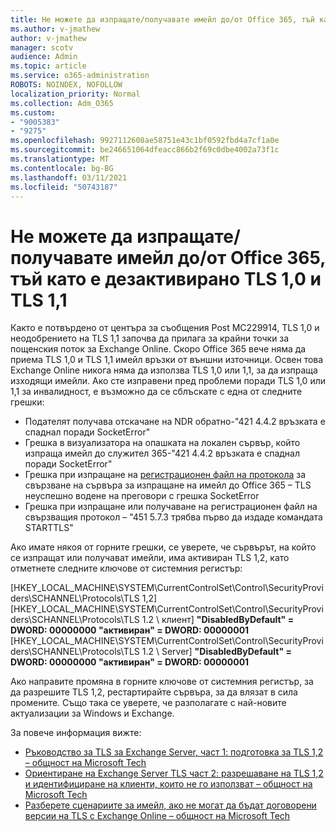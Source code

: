 ```yaml
---
title: Не можете да изпращате/получавате имейл до/от Office 365, тъй като е дезактивирано TLS 1,0 и TLS 1,1
ms.author: v-jmathew
author: v-jmathew
manager: scotv
audience: Admin
ms.topic: article
ms.service: o365-administration
ROBOTS: NOINDEX, NOFOLLOW
localization_priority: Normal
ms.collection: Adm_O365
ms.custom:
- "9005383"
- "9275"
ms.openlocfilehash: 9927112608ae58751e43c1bf0592fbd4a7cf1a0e
ms.sourcegitcommit: be246651064dfeacc866b2f69c0dbe4002a73f1c
ms.translationtype: MT
ms.contentlocale: bg-BG
ms.lasthandoff: 03/11/2021
ms.locfileid: "50743187"
---
```

# <a name="unable-to-sendreceive-email-tofrom-office-365-because-of-the-tls-10-and-tls-11-disablement"></a>Не можете да изпращате/получавате имейл до/от Office 365, тъй като е дезактивирано TLS 1,0 и TLS 1,1

Както е потвърдено от центъра за съобщения Post MC229914, TLS 1,0 и неодобрението на TLS 1,1 започва да прилага за крайни точки за пощенския поток за Exchange Online. Скоро Office 365 вече няма да приема TLS 1,0 и TLS 1,1 имейл връзки от външни източници. Освен това Exchange Online никога няма да използва TLS 1,0 или 1,1, за да изпраща изходящи имейли. Ако сте изправени пред проблеми поради TLS 1,0 или 1,1 за инвалидност, е възможно да се сблъскате с една от следните грешки:

- Подателят получава отскачане на NDR обратно-"421 4.4.2 връзката е спаднал поради SocketError"
- Грешка в визуализатора на опашката на локален сървър, който изпраща имейл до служител 365-"421 4.4.2 връзката е спаднал поради SocketError"
- Грешка при изпращане на [регистрационен файл на протокола](https://docs.microsoft.com/exchange/mail-flow/connectors/protocol-logging) за свързване на сървъра за изпращане на имейл до Office 365 – TLS неуспешно водене на преговори с грешка SocketError
- Грешка при изпращане или получаване на регистрационен файл на свързващия протокол – "451 5.7.3 трябва първо да издаде командата STARTTLS"

Ако имате някоя от горните грешки, се уверете, че сървърът, на който се изпращат или получават имейли, има активиран TLS 1,2, като отметнете следните ключове от системния регистър:

[HKEY_LOCAL_MACHINE\SYSTEM\CurrentControlSet\Control\SecurityProviders\SCHANNEL\Protocols\TLS 1,2] [HKEY_LOCAL_MACHINE\SYSTEM\CurrentControlSet\Control\SecurityProviders\SCHANNEL\Protocols\TLS 1.2 \ клиент] **"DisabledByDefault" = DWORD: 00000000 "активиран" = DWORD: 00000001** [HKEY_LOCAL_MACHINE\SYSTEM\CurrentControlSet\Control\SecurityProviders\SCHANNEL\Protocols\TLS 1.2 \ Server] **"DisabledByDefault" = DWORD: 00000000 "активиран" = DWORD: 00000001**

Ако направите промяна в горните ключове от системния регистър, за да разрешите TLS 1,2, рестартирайте сървъра, за да влязат в сила промените. Също така се уверете, че разполагате с най-новите актуализации за Windows и Exchange.

За повече информация вижте:

- [Ръководство за TLS за Exchange Server, част 1: подготовка за TLS 1,2 – общност на Microsoft Tech](https://techcommunity.microsoft.com/t5/exchange-team-blog/exchange-server-tls-guidance-part-1-getting-ready-for-tls-1-2/ba-p/607649)
- [Ориентиране на Exchange Server TLS част 2: разрешаване на TLS 1,2 и идентифициране на клиенти, които не го използват – общност на Microsoft Tech](https://techcommunity.microsoft.com/t5/exchange-team-blog/exchange-server-tls-guidance-part-2-enabling-tls-1-2-and/ba-p/607761)
- [Разберете сценариите за имейл, ако не могат да бъдат договорени версии на TLS с Exchange Online – общност на Microsoft Tech](https://techcommunity.microsoft.com/t5/exchange-team-blog/understanding-email-scenarios-if-tls-versions-cannot-be-agreed/ba-p/2065089)
